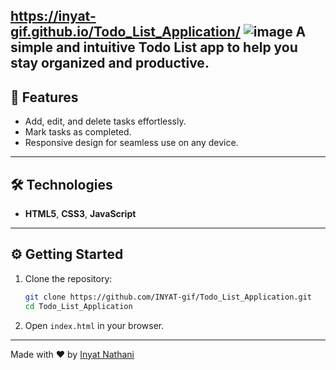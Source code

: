 https://inyat-gif.github.io/Todo_List_Application/
![image](https://github.com/user-attachments/assets/31ab5313-4bc3-4a20-99b5-f6e0801dc90f)
A simple and intuitive Todo List app to help you stay organized and productive.  
---  
## 🚀 Features  

- Add, edit, and delete tasks effortlessly.  
- Mark tasks as completed.  
- Responsive design for seamless use on any device.  

---  

## 🛠️ Technologies  

- **HTML5**, **CSS3**, **JavaScript**  

---  

## ⚙️ Getting Started  

1. Clone the repository:  

   ```bash  
   git clone https://github.com/INYAT-gif/Todo_List_Application.git  
   cd Todo_List_Application  
   ```  

2. Open `index.html` in your browser.  

---  

Made with ❤️ by [Inyat Nathani](https://www.linkedin.com/in/inyat/)  
```  
